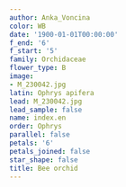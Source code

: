 ```yaml
---
author: Anka_Voncina
color: WB
date: '1900-01-01T00:00:00'
f_end: '6'
f_start: '5'
family: Orchidaceae
flower_type: B
image:
- M_230042.jpg
latin: Ophrys apifera
lead: M_230042.jpg
lead_sample: false
name: index.en
order: Ophrys
parallel: false
petals: '6'
petals_joined: false
star_shape: false
title: Bee orchid
---
```

